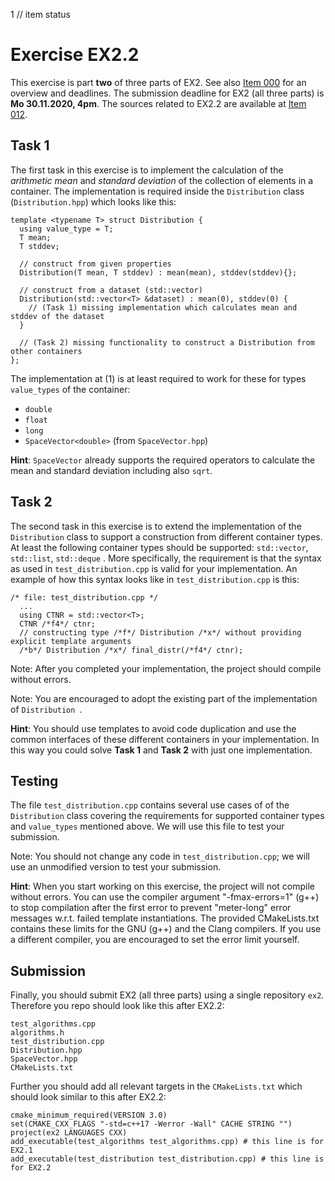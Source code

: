 1 // item status
# Exercise EX2.2

This exercise is part **two** of three parts of EX2. See also [Item 000](https://cppitems.github.io/#/item/000) for an overview and deadlines. The submission deadline for EX2 (all three parts) is **Mo 30.11.2020, 4pm**. The sources related to EX2.2 are available at [Item 012](https://github.com/cppitems/cppitems/tree/master/items/012).

## Task 1

The first task in this exercise is to implement the calculation of the *arithmetic mean* and *standard deviation* of the collection of elements in a container. The implementation is required inside the `Distribution` class (`Distribution.hpp`) which looks like this:
```pmans
template <typename T> struct Distribution {
  using value_type = T;
  T mean; 
  T stddev; 

  // construct from given properties
  Distribution(T mean, T stddev) : mean(mean), stddev(stddev){};

  // construct from a dataset (std::vector)
  Distribution(std::vector<T> &dataset) : mean(0), stddev(0) {
    // (Task 1) missing implementation which calculates mean and stddev of the dataset
  }

  // (Task 2) missing functionality to construct a Distribution from other containers
};
```
The implementation at (1) is at least required to work for these for types `value_types` of the container:
- `double`
- `float`
- `long`
- `SpaceVector<double>` (from `SpaceVector.hpp`)

**Hint**: `SpaceVector` already supports the required operators to calculate the mean and standard deviation including also `sqrt`.

## Task 2
The second task in this exercise is to extend the implementation of the `Distribution` class to support a construction from different container types. 
At least the following container types should be supported: `std::vector`, `std::list`, `std::deque` .
More specifically, the requirement is that the syntax as used in `test_distribution.cpp` is valid for your implementation.
An example of how this syntax looks like in `test_distribution.cpp` is this:
```pmans
/* file: test_distribution.cpp */
  ...
  using CTNR = std::vector<T>;
  CTNR /*f4*/ ctnr;
  // constructing type /*f*/ Distribution /*x*/ without providing explicit template arguments
  /*b*/ Distribution /*x*/ final_distr(/*f4*/ ctnr); 
```

Note: After you completed your implementation, the project should compile without errors.

Note: You are encouraged to adopt the existing part of the implementation of `Distribution `.

**Hint**: You should use templates to avoid code duplication and use the common interfaces of these different containers in your implementation. In this way you could solve **Task 1** and **Task 2** with just one implementation.

## Testing
The file `test_distribution.cpp` contains several use cases of of the `Distribution` class covering the requirements for supported container types and `value_types` mentioned above. We will use this file to test your submission.

Note: You should not change any code in `test_distribution.cpp`; we will use an unmodified version to test your submission.

**Hint**: When you start working on this exercise, the project will not compile without errors. You can use the compiler argument "-fmax-errors=1" (g++) to stop compilation after the first error to prevent "meter-long" error messages w.r.t. failed template instantiations. The provided CMakeLists.txt contains these limits for the GNU (g++) and the Clang compilers. If you use a different compiler, you are encouraged to set the error limit yourself.

## Submission
Finally, you should submit EX2 (all three parts) using a single repository `ex2`.
Therefore you repo should look like this after EX2.2:
```
test_algorithms.cpp
algorithms.h
test_distribution.cpp
Distribution.hpp
SpaceVector.hpp
CMakeLists.txt
```
Further you should add all relevant targets in the `CMakeLists.txt` which should look similar to this after EX2.2:
```
cmake_minimum_required(VERSION 3.0)
set(CMAKE_CXX_FLAGS "-std=c++17 -Werror -Wall" CACHE STRING "")
project(ex2 LANGUAGES CXX)
add_executable(test_algorithms test_algorithms.cpp) # this line is for EX2.1
add_executable(test_distribution test_distribution.cpp) # this line is for EX2.2
```

